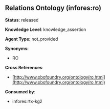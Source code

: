 [//]: # (DO NOT MANUALLY EDIT THIS FILE. IT IS GENERATED FROM A TEMPLATE.)

## Relations Ontology (infores:ro)

**Status**: released
  
**Knowledge Level**: knowledge_assertion
  
**Agent Type**: not_provided

**Synonyms**:

- RO

**Cross References**:

- [http://www.obofoundry.org/ontology/ro.html](http://www.obofoundry.org/ontology/ro.html)


**Consumed by**:

- infores:rtx-kg2